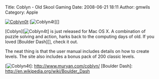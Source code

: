 Title: Coblyn - Old Skool Gaming
Date: 2008-06-21 18:11
Author: gmwils
Category: Apple

<a href="http://www.muryan.com/coblyn/" rel="external">

![Coblyn0t][]</a> [![Coblyn4t][]][]

[Coblyn][![Coblyn4t][]] is just released for Mac OS X. A combination of
puzzle solving and action, harks back to the computing days of old. If
you loved [Boulder Dash][], check it out.

The neat thing is that the user manual includes details on how to create
levels. The site also includes a bonus pack of 200 classic levels.

  [Coblyn0t]: http://www.muryan.com/coblyn/index_files/page9_1.jpg
  [Coblyn4t]: http://www.muryan.com/coblyn/index_files/page9_4.jpg
  [![Coblyn4t][]]: http://www.muryan.com/coblyn/
  [Boulder Dash]: http://en.wikipedia.org/wiki/Boulder_Dash
